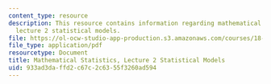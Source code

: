 ```yaml
---
content_type: resource
description: This resource contains information regarding mathematical statistics,
  lecture 2 statistical models.
file: https://ol-ocw-studio-app-production.s3.amazonaws.com/courses/18-655-mathematical-statistics-spring-2016/933ad3daffd2c67c2c6355f3260ad594_MIT18_655S16_LecNote2.pdf
file_type: application/pdf
resourcetype: Document
title: Mathematical Statistics, Lecture 2 Statistical Models
uid: 933ad3da-ffd2-c67c-2c63-55f3260ad594
---
```

